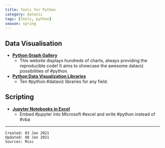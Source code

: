 ```yaml
---
title: Tools for Python
category: dataviz
tags: [tools, python]
season: spring
---
```

 
 ## Data Visualisation
* [**Python Graph Gallery**](https://python-graph-gallery.com/)
	* This website displays hundreds of charts, always providing the reproducible code! It aims to showcase the awesome dataviz possibilities of #python.
* [**Python Data Visualization Libraries**](https://mode.com/blog/python-data-visualization-libraries/)
	* Ten #python #dataviz libraries for any field.

## Scripting
* [**Jupyter Notebooks in Excel**](https://towardsdatascience.com/python-jupyter-notebooks-in-excel-5ab34fc6439)
	* Embed #jupyter into Microsoft #excel and write #python instead of #vba
 
---
 
    Created: 03 Jan 2021
    Updated: 08 Jan 2021
	Sources: Misc